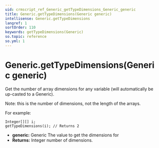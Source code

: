```yaml
---
uid: crmscript_ref_Generic_getTypeDimensions_Generic_generic
title: Generic.getTypeDimensions(Generic generic)
intellisense: Generic.getTypeDimensions
langref: 1
sortOrder: 110
keywords: getTypeDimensions(Generic)
so.topic: reference
so.yml: 1
---
```


# Generic.getTypeDimensions(Generic generic)

Get the number of array dimensions for any variable (will automatically be up-casted to a Generic).

Note: this is the number of dimensions, not the length of the arrays.

For example:

```crmscript
Integer[][] i;
getTypeDimensions(i); // Returns 2
```

* **generic:** Generic The value to get the dimensions for
* **Returns:** Integer number of dimensions.

